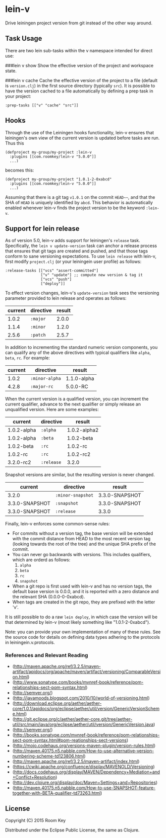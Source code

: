# lein-v #

Drive leiningen project version from git instead of the other way around.

## Task Usage ##

There are two lein sub-tasks within the v namespace intended for direct use:

###lein v show
Show the effective version of the project and workspace state.

###lein v cache
Cache the effective version of the project to a file (default is `version.clj`) in the first source directory (typically `src`).  It is possible to have the version cached to a file automatically by defining a prep task in your project:

    :prep-tasks [["v" "cache" "src"]]

## Hooks ##
Through the use of the Leiningen hooks functionality, lein-v ensures that
leiningen's own view of the current version is updated before tasks are run. Thus this

    (defproject my-group/my-project :lein-v
	  :plugins [[com.roomkey/lein-v "5.0.0"]]
      ...)

becomes this:

    (defproject my-group/my-project "1.0.1-2-0xabcd"
      :plugins [[com.roomkey/lein-v "5.0.0"]]
      ...)

Assuming that there is a git tag `v1.0.1` on the commit `HEAD~~`, and that the SHA of `HEAD` is uniquely identified by `abcd`.  This behavior is automatically enabled whenever lein-v finds the project version to be the keyword `:lein-v`.

## Support for lein release ##
As of version 5.0, lein-v adds support for leiningen's `release` task.  Specifically, the `lein v update-version` task can anchor a release process that ensures that git tags are created and pushed, and that those tags conform to sane versioning expectations.  To use `lein release` with lein-v, first modify `project.clj` (or your leiningein user profile) as follows:

    :release-tasks [["vcs" "assert-committed"]
                    ["v" "update"] ;; compute new version & tag it
                    ["vcs" "push"]
                    ["deploy"]]

To effect version changes, lein-v's `update-version` task sees the versioning parameter
provided to lein release and operates as follows:

|current       |directive         |result           |
|:-------------|:-----------------|:----------------|
|1.0.2         |`:major`          |2.0.0            |
|1.1.4         |`:minor`          |1.2.0            |
|2.5.6         |`:patch`          |2.5.7            |

In addition to incrementing the standard numeric version components, you can qualify
any of the above directives with typical qualifiers like `alpha`, `beta`, `rc`.  For example:

|current       |directive         |result           |
|--------------|------------------|-----------------|
|1.0.2         |`:minor-alpha`    |1.1.0-alpha      |
|4.2.8         |`:major-rc`       |5.0.0-RC         |

When the current version is a qualified version, you can increment the current qualifier,
advance to the next qualifier or simply release an unqualified version.  Here are some examples:

|current       |directive         |result           |
|--------------|------------------|-----------------|
|1.0.2-alpha   |`:alpha`          |1.0.2-alpha2     |
|1.0.2-alpha   |`:beta`           |1.0.2-beta       |
|1.0.2-beta    |`:rc`             |1.0.2-rc         |
|1.0.2-rc      |`:rc`             |1.0.2-rc2        |
|3.2.0-rc2     |`:release`        |3.2.0            |

Snapshot versions are similar, but the resulting version is never changed.

|current       |directive         |result           |
|--------------|------------------|-----------------|
|3.2.0         |`:minor-snapshot` |3.3.0-SNAPSHOT   |
|3.3.0-SNAPSHOT|`:snapshot`       |3.3.0-SNAPSHOT   |
|3.3.0-SNAPSHOT|`:release`        |3.3.0            |

Finally, lein-v enforces some common-sense rules:

* For commits without a version tag, the base version will be extended with the commit distance from
HEAD to the most recent version tag (looking towards the root of the tree) and the unique SHA prefix of the commit.
* You can never go backwards with versions.  This includes qualifiers, which are orderd as follows:
  1. `alpha`
  2. `beta`
  3. `rc`
  4. `snapshot`
* When a git repo is first used with lein-v and has no version tags, the default base version is 0.0.0, and it
  is reported with a zero distance and the relevant SHA (0.0.0-0-0xabcd).
* When tags are created in the git repo, they are prefixed with the letter 'v'.

It is still possible to do a raw `lein deploy`, in which case the version will be that determined by
lein-v (most likely something like "1.0.1-2-0xabcd").

Note: you can provide your own implementation of many of these rules.  See the source code for details
on defining data types adhering to the protocols in leiningein.v.protocols.

### References and Relevant Reading ###

* (<http://maven.apache.org/ref/3.2.5/maven-artifact/apidocs/org/apache/maven/artifact/versioning/ComparableVersion.html>)
* (<http://www.sonatype.com/books/mvnref-book/reference/pom-relationships-sect-pom-syntax.html>)
* (<http://semver.org/>)
* (<http://javamoods.blogspot.com/2010/10/world-of-versioning.html>)
* (<http://download.eclipse.org/aether/aether-core/1.0.1/apidocs/org/eclipse/aether/util/version/GenericVersionScheme.html>)
* (<http://git.eclipse.org/c/aether/aether-core.git/tree/aether-util/src/main/java/org/eclipse/aether/util/version/GenericVersion.java>)
* (<http://semver.org/>)
* (<http://books.sonatype.com/mvnref-book/reference/pom-relationships-sect-pom-syntax.html#pom-reationships-sect-versions>)
* (<http://mojo.codehaus.org/versions-maven-plugin/version-rules.html>)
* (<http://maven.40175.n5.nabble.com/How-to-use-alternative-version-numbering-scheme-td123806.html>)
* (<http://maven.apache.org/ref/3.2.5/maven-artifact/index.html>)
* (<https://cwiki.apache.org/confluence/display/MAVENOLD/Versioning>)
* (<http://docs.codehaus.org/display/MAVEN/Dependency+Mediation+and+Conflict+Resolution>)
* (<http://dev.clojure.org/display/doc/Maven+Settings+and+Repositories>)
* (<http://maven.40175.n5.nabble.com/How-to-use-SNAPSHOT-feature-together-with-BETA-qualifier-td73263.html>)

## License ##

Copyright (C) 2015 Room Key

Distributed under the Eclipse Public License, the same as Clojure.
